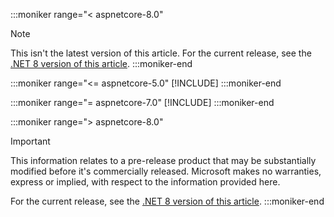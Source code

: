 :::moniker range="< aspnetcore-8.0"
> [!NOTE]
> This isn't the latest version of this article. For the current release, see the [.NET 8 version of this article](?view=aspnetcore-8.0&preserve-view=true).
:::moniker-end

:::moniker range="<= aspnetcore-5.0"
[!INCLUDE[](~/includes/out-of-support.md)]
:::moniker-end

:::moniker range="= aspnetcore-7.0"
[!INCLUDE[](~/includes/out-of-support.md)]
:::moniker-end

:::moniker range="> aspnetcore-8.0"
> [!IMPORTANT]
> This information relates to a pre-release product that may be substantially modified before it's commercially released. Microsoft makes no warranties, express or implied, with respect to the information provided here.
>
> For the current release, see the [.NET 8 version of this article](?view=aspnetcore-8.0&preserve-view=true).
:::moniker-end

<!--
Include this file at the top of articles. When a new version is released,
it might be necessary to temporarily comment out the  current version
moniker range section until the new moniker is created.
Markdown to include this file:
[!INCLUDE[](~/includes/not-latest-version.md)]
-->
